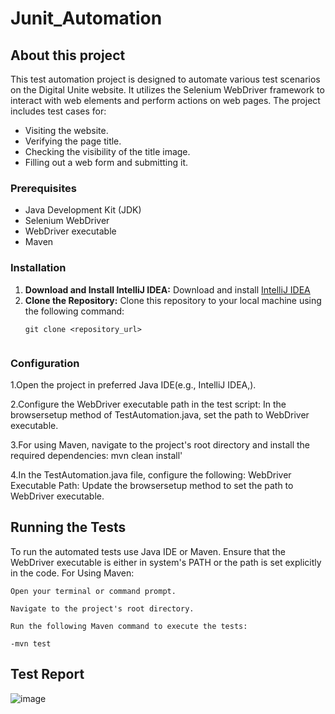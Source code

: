# Junit_Automation

## About this project

This test automation project is designed to automate various test scenarios on the Digital Unite website. It utilizes the Selenium WebDriver framework to interact with web elements and perform actions on web pages. The project includes test cases for:
- Visiting the website.
- Verifying the page title.
- Checking the visibility of the title image.
- Filling out a web form and submitting it.

### Prerequisites

- Java Development Kit (JDK)
- Selenium WebDriver
- WebDriver executable 
- Maven

### Installation

1. **Download and Install IntelliJ IDEA:**
 Download and install [IntelliJ IDEA](https://www.jetbrains.com/idea/download/)
2. **Clone the Repository:**
 Clone this repository to your local machine using the following command:
   ```shell
   git clone <repository_url>


### Configuration

  1.Open the project in preferred Java IDE(e.g., IntelliJ IDEA,).
 
  2.Configure the WebDriver executable path in the test script:
  In the browsersetup method of TestAutomation.java, set the path to WebDriver executable.
  
  3.For using Maven, navigate to the project's root directory and install the required dependencies:
  mvn clean install'
  
  4.In the TestAutomation.java file, configure the following:
  WebDriver Executable Path: Update the browsersetup method to set the path to WebDriver executable.
 

 ## Running the Tests
  To run the automated tests use Java IDE or Maven. Ensure that the WebDriver executable is either in system's PATH or the path is set explicitly in the code.
  For Using Maven:
  
    Open your terminal or command prompt.
    
    Navigate to the project's root directory.
    
    Run the following Maven command to execute the tests:
    
    -mvn test


 ## Test Report
![image](https://github.com/Fayrose96/Junit_Automation/assets/143695839/9bb61ee5-770d-4422-9aee-ceb9f1671f42)






